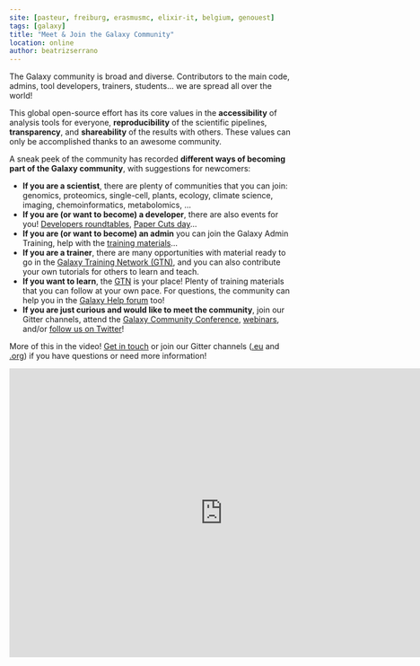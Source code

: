 ```yaml
---
site: [pasteur, freiburg, erasmusmc, elixir-it, belgium, genouest]
tags: [galaxy]
title: "Meet & Join the Galaxy Community"
location: online
author: beatrizserrano
---
```


The Galaxy community is broad and diverse. Contributors to the main code, admins, tool developers, trainers, students... we are spread all over the world!  

This global open-source effort has its core values in the __accessibility__ of analysis tools for everyone, __reproducibility__ of the scientific pipelines, __transparency__, and __shareability__ of the results with others. These values can only be accomplished thanks to an awesome community.

A sneak peek of the community has recorded __different ways of becoming part of the Galaxy community__, with suggestions for newcomers:

- __If you are a scientist__, there are plenty of communities that you can join: genomics, proteomics, single-cell, plants, ecology, climate science, imaging, chemoinformatics, metabolomics, ...
- __If you are (or want to become) a developer__, there are also events for you! [Developers roundtables](https://galaxyproject.org/community/devroundtable/), [Paper Cuts day](https://galaxyproject.org/events/cofests/papercuts/)...
- __If you are (or want to become) an admin__ you can join the Galaxy Admin Training, help with the [training materials](https://training.galaxyproject.org/training-material/topics/admin/)...
- __If you are a trainer__, there are many opportunities with material ready to go in the [Galaxy Training Network (GTN)](https://training.galaxyproject.org/), and you can also contribute your own tutorials for others to learn and teach.
- __If you want to learn__, the [GTN](https://training.galaxyproject.org/) is your place! Plenty of training materials that you can follow at your own pace. For questions, the community can help you in the [Galaxy Help forum](https://help.galaxyproject.org/) too!
- __If you are just curious and would like to meet the community__, join our Gitter channels, attend the [Galaxy Community Conference](https://www.vibconferences.be/events/gcc2021-virtual-edition), [webinars](https://galaxyproject.org/events/webinars/), and/or [follow us on Twitter](https://twitter.com/galaxyproject)!

More of this in the video! [Get in touch](mailto:outreach@galaxyproject.org) or join our Gitter channels ([.eu](https://gitter.im/usegalaxy-eu/Lobby) and [.org](https://gitter.im/galaxyproject/Lobby)) if you have questions or need more information!


<iframe width="760" height="515" src="https://www.youtube.com/embed/-1MPdxmRs8U" frameborder="0" allow="accelerometer; autoplay; clipboard-write; encrypted-media; gyroscope; picture-in-picture" allowfullscreen></iframe>